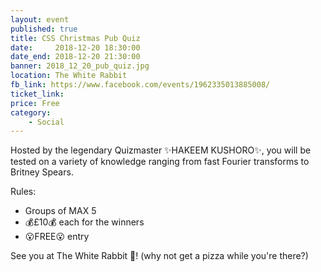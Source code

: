 ```yaml
---
layout: event
published: true
title: CSS Christmas Pub Quiz
date:     2018-12-20 18:30:00
date_end: 2018-12-20 21:30:00
banner: 2018_12_20_pub_quiz.jpg
location: The White Rabbit
fb_link: https://www.facebook.com/events/1962335013885008/
ticket_link:
price: Free
category:
    - Social
---
```


Hosted by the legendary Quizmaster ✨HAKEEM KUSHORO✨, you will be tested on a variety of knowledge ranging from fast Fourier transforms to Britney Spears.

Rules:
* Groups of MAX 5
* 💰£10💰 each for the winners
* 😮FREE😮 entry

See you at The White Rabbit 🐇! (why not get a pizza while you're there?)

